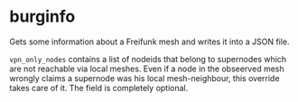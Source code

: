 # burginfo

Gets some information about a Freifunk mesh and writes it into a JSON file.


`vpn_only_nodes` contains a list of nodeids that belong to supernodes which are not reachable via local meshes.
Even if a node in the obseerved mesh wrongly claims a supernode was his local mesh-neighbour, this override takes care of it.
The field is completely optional.
